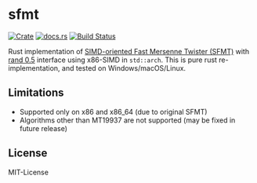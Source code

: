 sfmt
=====

[![Crate](http://meritbadge.herokuapp.com/sfmt)](https://crates.io/crates/sfmt)
[![docs.rs](https://docs.rs/sfmt/badge.svg)](https://docs.rs/sfmt)
[![Build Status](https://travis-ci.org/termoshtt/rust-sfmt.svg?branch=master)](https://travis-ci.org/termoshtt/rust-sfmt)

Rust implementation of [SIMD-oriented Fast Mersenne Twister (SFMT)] with [rand 0.5](https://docs.rs/crate/rand/0.5.0) interface using x86-SIMD in `std::arch`.
This is pure rust re-implementation, and tested on Windows/macOS/Linux.

[SIMD-oriented Fast Mersenne Twister (SFMT)]: http://www.math.sci.hiroshima-u.ac.jp/~m-mat/MT/SFMT/

Limitations
------------

- Supported only on x86 and x86_64 (due to original SFMT)
- Algorithms other than MT19937 are not supported (may be fixed in future release)

License
--------
MIT-License
